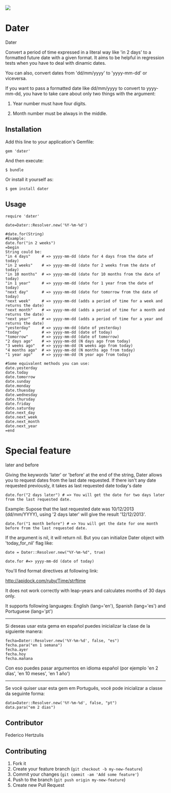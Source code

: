 <a href="https://codeclimate.com/repos/522a36ddf3ea0037550215e4/feed"><img src="https://codeclimate.com/repos/522a36ddf3ea0037550215e4/badges/776a40c87545905e8195/gpa.png" /></a>

Dater
=====

Dater

Convert a period of time expressed in a literal way like 'in 2 days' to a formatted future date with a given format. It aims to be helpful in regression tests when you have to deal with dinamic dates.

You can also, convert dates from 'dd/mm/yyyy' to 'yyyy-mm-dd' or viceversa.

If you want to pass a formatted date like dd/mm/yyyy to convert to yyyy-mm-dd, you have to take care about only two things with the argument:

1. Year number must have four digits.

2. Month number must be always in the middle.

## Installation

Add this line to your application's Gemfile:

    gem 'dater'

And then execute:

    $ bundle

Or install it yourself as:

    $ gem install dater

## Usage

    require 'dater'

    date=Dater::Resolver.new('%Y-%m-%d')

    #date.for(String) 
    #Example:
    date.for("in 2 weeks")
    =begin
    String could be:
    "in 4 days"     # => yyyy-mm-dd (date for 4 days from the date of today)
    "in 2 weeks"    # => yyyy-mm-dd (date for 2 weeks from the date of today)
    "in 10 months"  # => yyyy-mm-dd (date for 10 months from the date of today)
    "in 1 year"     # => yyyy-mm-dd (date for 1 year from the date of today)
    "next day"      # => yyyy-mm-dd (date for tomorrow from the date of today)
    "next week"     # => yyyy-mm-dd (adds a period of time for a week and returns the date)
    "next month"    # => yyyy-mm-dd (adds a period of time for a month and returns the date)
    "next year"     # => yyyy-mm-dd (adds a period of time for a year and returns the date)
    "yesterday"     # => yyyy-mm-dd (date of yesterday)
    "today"         # => yyyy-mm-dd (date of today)
    "tomorrow"      # => yyyy-mm-dd (date of tomorrow)
    "2 days ago"	# => yyyy-mm-dd (N days ago from today)
    "3 weeks ago"	# => yyyy-mm-dd (N weeks ago from today)
    "4 months ago"	# => yyyy-mm-dd (N months ago from today)
    "1 year ago"	# => yyyy-mm-dd (N year ago from today)

    #Some equivalent methods you can use:
    date.yesterday
    date.today
    date.tomorrow
    date.sunday
    date.monday
    date.thuesday
    date.wednesday
    date.thursday
    date.friday
    date.saturday
    date.next_day
    date.next_week
    date.next_month
    date.next_year
    =end

# Special feature

later and before

Giving the keywords 'later' or 'before' at the end of the string, Dater allows you to request dates from the last date requested. If there isn't any date requested previously, it takes as last requested date today's date

    date.for("2 days later") # => You will get the date for two days later from the last requested date.
Example: Supose that the last requested date was 10/12/2013 (dd/mm/YYYY), using '2 days later' will give the result '12/12/2013'. 

    date.for("1 month before") # => You will get the date for one month before from the last requested date.

If the argument is nil, it will return nil. But you can initialize Dater object with 'today_for_nil' flag like:

    date = Dater::Resolver.new("%Y-%m-%d", true)

    date.for #=> yyyy-mm-dd (date of today)

You'll find format directives at following link:

http://apidock.com/ruby/Time/strftime

It does not work correctly with leap-years and calculates months of 30 days only.


It supports following languages: English (lang='en'), Spanish (lang='es') and Portuguese (lang='pt')

***


Si deseas usar esta gema en español puedes inicializar la clase de la siguiente manera:

    fecha=Dater::Resolver.new('%Y-%m-%d', false, "es")
    fecha.para("en 1 semana")
    fecha.ayer
    fecha.hoy
    fecha.mañana


Con eso puedes pasar argumentos en idioma español (por ejemplo 'en 2 días', 'en 10 meses', 'en 1 año')


***

Se você quiser usar esta gem em Português, você pode inicializar a classe da seguinte forma:

    data=Dater::Resolver.new('%Y-%m-%d', false, "pt")
    data.para("em 2 dias")

## Contributor

Federico Hertzulis


## Contributing

1. Fork it
2. Create your feature branch (`git checkout -b my-new-feature`)
3. Commit your changes (`git commit -am 'Add some feature'`)
4. Push to the branch (`git push origin my-new-feature`)
5. Create new Pull Request
